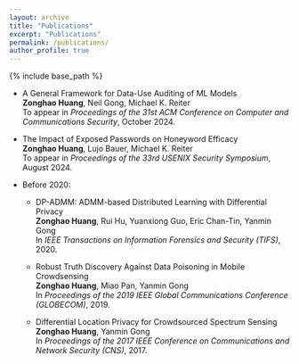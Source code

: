 ```yaml
---
layout: archive
title: "Publications"
excerpt: "Publications"
permalink: /publications/
author_profile: true
---
```

{% include base_path %}


* A General Framework for Data-Use Auditing of ML Models <br>
  <b>Zonghao Huang</b>, Neil Gong, Michael K. Reiter <br>
  To appear in <i>Proceedings of the 31st ACM Conference on Computer and Communications Security</i>, October 2024.
  
* The Impact of Exposed Passwords on Honeyword Efficacy <br>
  <b>Zonghao Huang</b>, Lujo Bauer, Michael K. Reiter <br>
  To appear in <i>Proceedings of the 33rd USENIX Security Symposium</i>, August 2024.

* Before 2020:
  
  * DP-ADMM: ADMM-based Distributed Learning with Differential Privacy <br>
    <b>Zonghao Huang</b>, Rui Hu, Yuanxiong Guo, Eric Chan-Tin, Yanmin Gong <br> 
    In <i> IEEE Transactions on Information Forensics and Security (TIFS)</i>, 2020.

  * Robust Truth Discovery Against Data Poisoning in Mobile Crowdsensing <br>
    <b>Zonghao Huang</b>, Miao Pan, Yanmin Gong <br> 
    In <i>Proceedings of the 2019 IEEE Global Communications Conference (GLOBECOM)</i>, 2019.

  * Differential Location Privacy for Crowdsourced Spectrum Sensing <br>
    <b>Zonghao Huang</b>, Yanmin Gong <br>
    In <i>Proceedings of the 2017 IEEE Conference on Communications and Network Security (CNS)</i>, 2017.
